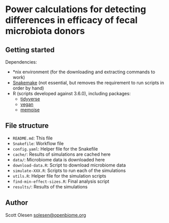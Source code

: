 # Power calculations for detecting differences in efficacy of fecal microbiota donors

## Getting started

Dependencies:

- \*nix environment (for the downloading and extracting commands to work)
- [Snakemake](https://snakemake.readthedocs.io/en/stable/) (not essential, but removes the requirement to run scripts in order by hand)
- R (scripts developed against 3.6.0), including packages:
    - [tidyverse](https://tidyverse.tidyverse.org/)
    - [vegan](https://cran.r-project.org/web/packages/vegan/index.html)
    - [memoise](https://cran.r-project.org/web/packages/memoise/index.html)

## File structure

- `README.md`: This file
- `Snakefile`: Workflow file
- `config.yaml`: Helper file for the Snakefile
- `cache/`: Results of simulations are cached here
- `data/`: Microbiome data is downloaded here
- `download-data.R`: Script to download microbiome data
- `simulate-XXX.R`: Scripts to run each of the simulations
- `utils.R`: Helper file for the simulation scripts
- `find-min-effect-sizes.R`: Final analysis script
- `results/`: Results of the simulations

## Author

Scott Olesen <solesen@openbiome.org>
